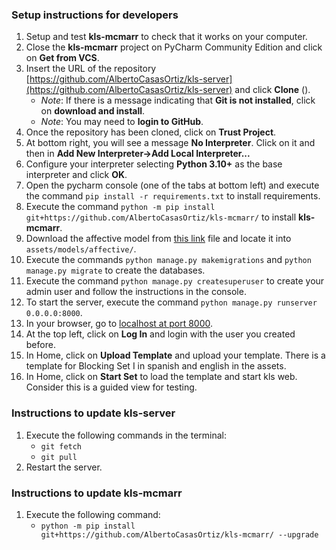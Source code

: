 ### Setup instructions for developers
 1. Setup and test **kls-mcmarr** to check that it works on your computer.
 2. Close the **kls-mcmarr** project on PyCharm Community Edition and click on **Get from VCS**.
 3. Insert the URL of the repository [https://github.com/AlbertoCasasOrtiz/kls-server](https://github.com/AlbertoCasasOrtiz/kls-server) and click **Clone** ().
     - _Note_: If there is a message indicating that **Git is not installed**, click on **download and install**.
     - _Note_: You may need to **login to GitHub**.
 4. Once the repository has been cloned, click on **Trust Project**.
 5. At bottom right, you will see a message **No Interpreter**. Click on it and then in **Add New Interpreter->Add Local Interpreter...**
 6. Configure your interpreter selecting **Python 3.10+** as the base interpreter and click **OK**.
 7. Open the pycharm console (one of the tabs at bottom left) and execute the command `pip install -r requirements.txt` to install requirements.
 8. Execute the command `python -m pip install git+https://github.com/AlbertoCasasOrtiz/kls-mcmarr/` to install **kls-mcmarr**.
 9. Download the affective model from [this link](https://bitbucket.org/doctorado-sistemas-inteligentes/kls_mcmarr_private/raw/72c1ba421e5319fc47a09883a6d2187d77007708/kls_mcmarr/models/affective/model.tflite) file and locate it into `assets/models/affective/`.
 10. Execute the commands `python manage.py makemigrations` and `python manage.py migrate` to create the databases.
 11. Execute the command `python manage.py createsuperuser` to create your admin user and follow the instructions in the console.
 12. To start the server, execute the command `python manage.py runserver 0.0.0.0:8000`.
 13. In your browser, go to [localhost at port 8000](http://127.0.0.1:8000).
 14. At the top left, click on **Log In** and login with the user you created before.
 15. In Home, click on **Upload Template** and upload your template. There is a template for Blocking Set I in spanish and english in the assets.
 16. In Home, click on **Start Set** to load the template and start kls web. Consider this is a guided view for testing.

### Instructions to update kls-server
 1. Execute the following commands in the terminal:
     - `git fetch`
     - `git pull`
 2. Restart the server.

### Instructions to update kls-mcmarr
 1. Execute the following command:
     - `python -m pip install git+https://github.com/AlbertoCasasOrtiz/kls-mcmarr/ --upgrade`
